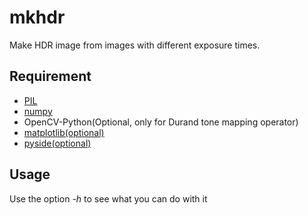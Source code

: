 # mkhdr

Make HDR image from images with different exposure times.

## Requirement
+ [PIL](https://github.com/python-imaging/Pillow)
+ [numpy](www.numpy.org)
+ OpenCV-Python(Optional, only for Durand tone mapping operator)
+ [matplotlib(optional)](matplotlib.org)
+ [pyside(optional)](qt-project.org/wiki/PySide)

## Usage
Use the option *-h* to see what you can do with it
